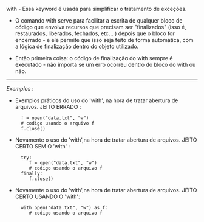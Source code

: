 with - Essa keyword é usada para simplificar o tratamento de exceções.

- O comando with serve para facilitar a escrita de qualquer bloco de código que envolva recursos que precisam ser "finalizados" (isso é, restaurados, liberados, fechados, etc... ) depois que o bloco for encerrado - e ele permite que isso seja feito de forma automática, com a lógica de finalização dentro do objeto utilizado.

- Então primeira coisa: o código de finalização do with sempre é executado - não importa se um erro ocorreu dentro do bloco do with ou não.

---

*Exemplos* :


- Exemplos práticos do uso do 'with', na hora de tratar abertura de arquivos. JEITO ERRADO :

		f = open("data.txt", "w")
		# codigo usando o arquivo f
		f.close()


- Novamente o uso do 'with',na hora de tratar abertura de arquivos. JEITO CERTO SEM O 'with' :

		try:
		   f = open("data.txt", "w")
		   # codigo usando o arquivo f
		finally:
		   f.close()

- Novamente o uso do 'with',na hora de tratar abertura de arquivos. JEITO CERTO USANDO O 'with':


		with open("data.txt", "w") as f:
		   # codigo usando o arquivo f




